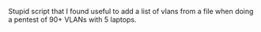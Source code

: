Stupid script that I found useful to add a list of vlans from a file when doing a pentest of 90+ VLANs with 5 laptops.
